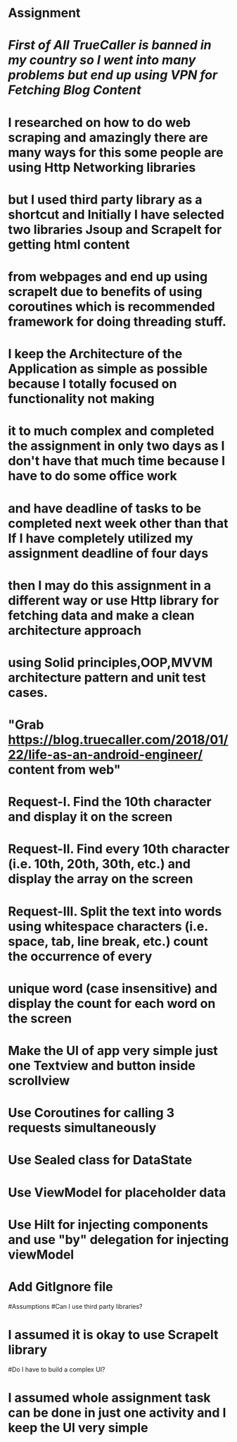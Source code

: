 # Assignment

# ***First of All TrueCaller is banned in my country so I went into many problems but end up using VPN for Fetching Blog Content***

# I researched on how to do web scraping and amazingly there are many ways for this some people are using Http Networking libraries
# but I used third party library as a shortcut and Initially I have selected two libraries Jsoup and ScrapeIt for getting html content
# from webpages and end up using scrapeIt due to benefits of using coroutines which is recommended framework for doing threading stuff.

# I keep the Architecture of the Application as simple as possible because I totally focused on functionality not making 
# it to much complex and completed the assignment in only two days as I don't have that much time because I have to do some office work 
# and have deadline of tasks to be completed next week other than that If I have completely utilized my assignment deadline of four days 
# then I may do this assignment in a different way or use Http library for fetching data and make a clean architecture approach 
# using Solid principles,OOP,MVVM architecture pattern and unit test cases.

# "Grab https://blog.truecaller.com/2018/01/22/life-as-an-android-engineer/ content from web"
# Request-I.  Find the 10th character and display it on the screen
# Request-II. Find every 10th character (i.e. 10th, 20th, 30th, etc.) and display the array on the screen
# Request-III. Split the text into words using whitespace characters (i.e. space, tab, line break, etc.) count the occurrence of every
# unique word (case insensitive)  and display the count for each word on the screen

# Make the UI of app very simple just one Textview and button inside scrollview
# Use Coroutines for calling 3 requests simultaneously
# Use Sealed class for DataState
# Use ViewModel for placeholder data
# Use Hilt for injecting components and use "by" delegation for injecting viewModel
# Add GitIgnore file

#Assumptions 
#Can I use third party libraries?
# I assumed it is okay to use ScrapeIt library

#Do I have to build a complex UI?
# I assumed whole assignment task can be done in just one activity and I keep the UI very simple 